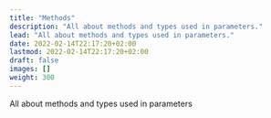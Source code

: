 ```yaml
---
title: "Methods"
description: "All about methods and types used in parameters."
lead: "All about methods and types used in parameters."
date: 2022-02-14T22:17:20+02:00
lastmod: 2022-02-14T22:17:20+02:00
draft: false
images: []
weight: 300
---
```


All about methods and types used in parameters
